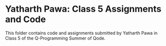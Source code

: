# Yatharth Pawa: Class 5 Assignments and Code
This folder contains code and assignments submitted by Yatharth Pawa in Class 5 of the Q-Programming Summer of Qode.